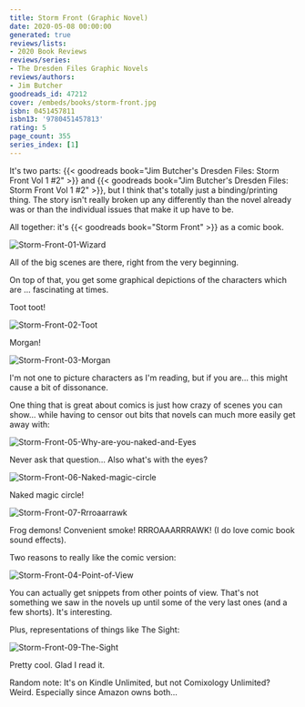 ```yaml
---
title: Storm Front (Graphic Novel)
date: 2020-05-08 00:00:00
generated: true
reviews/lists:
- 2020 Book Reviews
reviews/series:
- The Dresden Files Graphic Novels
reviews/authors:
- Jim Butcher
goodreads_id: 47212
cover: /embeds/books/storm-front.jpg
isbn: 0451457811
isbn13: '9780451457813'
rating: 5
page_count: 355
series_index: [1]
---
```

It's two parts: {{< goodreads book="Jim Butcher's Dresden Files: Storm Front Vol 1 #2" >}} and {{< goodreads book="Jim Butcher's Dresden Files: Storm Front Vol 1 #2" >}}, but I think that's totally just a binding/printing thing. The story isn't really broken up any differently than the novel already was or than the individual issues that make it up have to be.  

All together: it's {{< goodreads book="Storm Front" >}} as a comic book.  

<!--more-->

![Storm-Front-01-Wizard](/embeds/books/attachments/storm-front-01-wizard.png)  

All of the big scenes are there, right from the very beginning.  

On top of that, you get some graphical depictions of the characters which are ... fascinating at times.  

Toot toot!  

![Storm-Front-02-Toot](/embeds/books/attachments/storm-front-02-toot.png)  

Morgan!  

![Storm-Front-03-Morgan](/embeds/books/attachments/storm-front-03-morgan.png)  

I'm not one to picture characters as I'm reading, but if you are... this might cause a bit of dissonance.  

One thing that is great about comics is just how crazy of scenes you can show... while having to censor out bits that novels can much more easily get away with:  

![Storm-Front-05-Why-are-you-naked-and-Eyes](/embeds/books/attachments/storm-front-05-why-are-you-naked-and-eyes.png)  

Never ask that question... Also what's with the eyes?  

![Storm-Front-06-Naked-magic-circle](/embeds/books/attachments/storm-front-06-naked-magic-circle.png)  

Naked magic circle!  

![Storm-Front-07-Rrroaarrawk](/embeds/books/attachments/storm-front-07-rrroaarrawk.png)  

Frog demons! Convenient smoke! RRROAAARRRAWK! (I do love comic book sound effects).  

Two reasons to really like the comic version:  

![Storm-Front-04-Point-of-View](/embeds/books/attachments/storm-front-04-point-of-view.png)  

You can actually get snippets from other points of view. That's not something we saw in the novels up until some of the very last ones (and a few shorts). It's interesting.  

Plus, representations of things like The Sight:  

![Storm-Front-09-The-Sight](/embeds/books/attachments/storm-front-09-the-sight.png)  

Pretty cool. Glad I read it.  

Random note: It's on Kindle Unlimited, but not Comixology Unlimited? Weird. Especially since Amazon owns both...